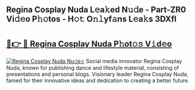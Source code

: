 ## Regina Cosplay Nuda L𝚎a𝚔ed N𝚞𝚍e - Part-ZR0 Vi𝚍𝚎o P𝚑𝚘tos - H𝚘𝚝 O𝚗𝚕yf𝚊ns L𝚎a𝚔s 3DXfI

# <h2><a href="http://kfdciu9.oniu.top/?m=Regina+Cosplay+Nuda">🔗👉 🔴 Regina Cosplay Nuda P𝚑ot𝚘𝚜 V𝚒d𝚎o</a></h2>

[![Regina Cosplay Nuda Nu𝚍e𝚜](https://i.imgur.com/0qMVB7G.gif)](http://kfdciu9.oniu.top/?m=Regina+Cosplay+Nuda)
Social media innovator Regina Cosplay Nuda, known for publishing dance and lifestyle material, consisting of presentations and personal blogs. Visionary leader Regina Cosplay Nuda, famed for their innovative ideas and dedication to creating a better future.  

